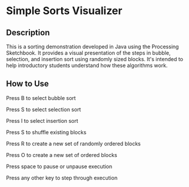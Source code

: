 # Simple Sorts Visualizer

## Description
This is a sorting demonstration developed in Java using the Processing Sketchbook. It provides a visual presentation of the steps in bubble, selection, and insertion sort using randomly sized blocks. It's intended to help introductory students understand how these algorithms work.

## How to Use
Press B to select bubble sort

Press S to select selection sort

Press I to select insertion sort

Press S to shuffle existing blocks

Press R to create a new set of randomly ordered blocks

Press O to create a new set of ordered blocks

Press space to pause or unpause execution

Press any other key to step through execution
